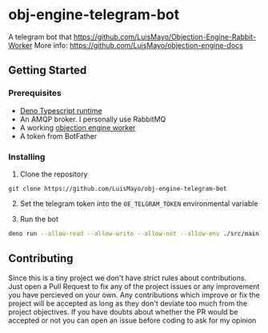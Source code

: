 # obj-engine-telegram-bot
 A telegram bot that https://github.com/LuisMayo/Objection-Engine-Rabbit-Worker
 More info: https://github.com/LuisMayo/objection-engine-docs

## Getting Started

### Prerequisites

 - [Deno Typescript runtime](https://deno.land/)
 - An AMQP broker. I personally use RabbitMQ
 - A working [objection engine worker](https://github.com/LuisMayo/Objection-Engine-Rabbit-Worker)
 - A token from BotFather

### Installing

1. Clone the repository

```
git clone https://github.com/LuisMayo/obj-engine-telegram-bot
```
2. Set the telegram token into the `OE_TELGRAM_TOKEN` environmental variable

2. Run the bot
``` bash
deno run --allow-read --allow-write --allow-net --allow-env ./src/main.ts
```

## Contributing
Since this is a tiny project we don't have strict rules about contributions. Just open a Pull Request to fix any of the project issues or any improvement you have percieved on your own. Any contributions which improve or fix the project will be accepted as long as they don't deviate too much from the project objectives. If you have doubts about whether the PR would be accepted or not you can open an issue before coding to ask for my opinion
